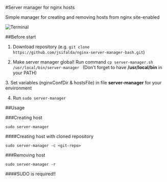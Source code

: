 #Server manager for nginx hosts

Simple manager for creating and removing hosts from nginx site-enabled

![Terminal](http://projects.jsifalda.name/server-manager/screens/terminal.png "Terminal")

##Before start
1. Download repository (e.g. `git clone https://github.com/jsifalda/nginx-server-manager-bash.git`)

2. Make server manager global! Run command `cp server-manager.sh /usr/local/bin/server-manager
` (Don't forget to have **/usr/local/bin** in your PATH)

3. Set variables (nginxConfDir & hostsFile) in file **server-manager** for your environment

4. Run `sudo server-manager`

##Usage

###Creating host

	sudo server-manager

####Creating host with cloned repository

	sudo server-manager -c <git-repo>

###Removing host

	sudo server-manager -r

####SUDO is required!!